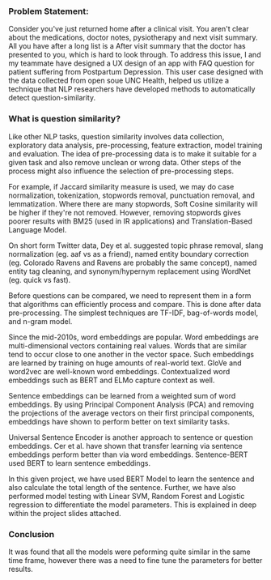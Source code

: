 ### Problem Statement:
Consider you've just returned home after a clinical visit. You aren't clear about the medications, doctor notes, pysiotherapy and next visit summary. All you have after a long list is a After visit summary that the doctor has presented to you, which is hard to look through. To address this issue, I and my teammate have designed a UX design of an app with FAQ question for patient suffering from Postpartum Depression. 
This user case designed with the data collected from open soue UNC Health, helped us utilize a technique that NLP researchers have developed methods to automatically detect question-similarity. 

### What is question similarity?
Like other NLP tasks, question similarity involves data collection, exploratory data analysis, pre-processing, feature extraction, model training and evaluation. The idea of pre-processing data is to make it suitable for a given task and also remove unclean or wrong data. Other steps of the process might also influence the selection of pre-processing steps.

For example, if Jaccard similarity measure is used, we may do case normalization, tokenization, stopwords removal, punctuation removal, and lemmatization. Where there are many stopwords, Soft Cosine similarity will be higher if they're not removed. However, removing stopwords gives poorer results with BM25 (used in IR applications) and Translation-Based Language Model.

On short form Twitter data, Dey et al. suggested topic phrase removal, slang normalization (eg. aaf vs as a friend), named entity boundary correction (eg. Colorado Ravens and Ravens are probably the same concept), named entity tag cleaning, and synonym/hypernym replacement using WordNet (eg. quick vs fast).

Before questions can be compared, we need to represent them in a form that algorithms can efficiently process and compare. This is done after data pre-processing. The simplest techniques are TF-IDF, bag-of-words model, and n-gram model.

Since the mid-2010s, word embeddings are popular. Word embeddings are multi-dimensional vectors containing real values. Words that are similar tend to occur close to one another in the vector space. Such embeddings are learned by training on huge amounts of real-world text. GloVe and word2vec are well-known word embeddings. Contextualized word embeddings such as BERT and ELMo capture context as well.

Sentence embeddings can be learned from a weighted sum of word embeddings. By using Principal Component Analysis (PCA) and removing the projections of the average vectors on their first principal components, embeddings have shown to perform better on text similarity tasks.

Universal Sentence Encoder is another approach to sentence or question embeddings. Cer et al. have shown that transfer learning via sentence embeddings perform better than via word embeddings. Sentence-BERT used BERT to learn sentence embeddings.

In this given project, we have used BERT Model to learn the sentence and also calculate the total length of the sentence. Further, we have also performed model testing with Linear SVM, Random Forest and Logistic regression to differentiate the model parameters. This is explained in deep within the project slides attached.

### Conclusion

It was found that all the models were peforming quite similar in the same time frame, however there was a need to fine tune the parameters for better results.
